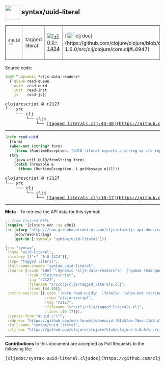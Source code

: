 ## <img width="48px" valign="middle" src="http://i.imgur.com/Hi20huC.png"> syntax/uuid-literal

 <table border="1">
<tr>
<td><samp>#uuid ""</samp></td>
<td>tagged literal</td>
<td><a href="https://github.com/cljsinfo/cljs-api-docs/tree/0.0-1424"><img valign="middle" alt="[+] 0.0-1424" src="https://img.shields.io/badge/+-0.0--1424-lightgrey.svg"></a> </td>
<td>
[<img height="24px" valign="middle" src="http://i.imgur.com/1GjPKvB.png"> clj doc](https://github.com/clojure/clojure/blob/clojure-1.6.0/src/clj/clojure/core.clj#L6947)
</td>
<td>
[<img height="24px" valign="middle" src="http://i.imgur.com/I8uNXHv.png"> edn doc](https://github.com/edn-format/edn#uuid-f81d4fae-7dec-11d0-a765-00a0c91e6bf6)
</td>
</tr>
</table>






Source code:

```clj
(def ^:dynamic *cljs-data-readers*
  {'queue read-queue
   'uuid  read-uuid
   'inst  read-inst
   'js    read-js})
```

 <pre>
clojurescript @ r2127
└── src
    └── clj
        └── cljs
            └── <ins>[tagged_literals.clj:44-48](https://github.com/clojure/clojurescript/blob/r2127/src/clj/cljs/tagged_literals.clj#L44-L48)</ins>
</pre>


---

```clj
(defn read-uuid
  [form]
  (when-not (string? form)
    (throw (RuntimeException. "UUID literal expects a string as its representation.")))
  (try
    (java.util.UUID/fromString form)
    (catch Throwable e
      (throw (RuntimeException. (.getMessage e))))))
```

 <pre>
clojurescript @ r2127
└── src
    └── clj
        └── cljs
            └── <ins>[tagged_literals.clj:10-17](https://github.com/clojure/clojurescript/blob/r2127/src/clj/cljs/tagged_literals.clj#L10-L17)</ins>
</pre>

---

__Meta__ - To retrieve the API data for this symbol:

```clj
;; from Clojure REPL
(require '[clojure.edn :as edn])
(-> (slurp "https://raw.githubusercontent.com/cljsinfo/cljs-api-docs/catalog/cljs-api.edn")
    (edn/read-string)
    (get-in [:symbols "syntax/uuid-literal"]))
```

```clj
{:ns "syntax",
 :name "uuid-literal",
 :history [["+" "0.0-1424"]],
 :type "tagged literal",
 :full-name-encode "syntax_uuid-literal",
 :source {:code "(def ^:dynamic *cljs-data-readers*\n  {'queue read-queue\n   'uuid  read-uuid\n   'inst  read-inst\n   'js    read-js})",
          :repo "clojurescript",
          :tag "r2127",
          :filename "src/clj/cljs/tagged_literals.clj",
          :lines [44 48]},
 :extra-sources [{:code "(defn read-uuid\n  [form]\n  (when-not (string? form)\n    (throw (RuntimeException. \"UUID literal expects a string as its representation.\")))\n  (try\n    (java.util.UUID/fromString form)\n    (catch Throwable e\n      (throw (RuntimeException. (.getMessage e))))))",
                  :repo "clojurescript",
                  :tag "r2127",
                  :filename "src/clj/cljs/tagged_literals.clj",
                  :lines [10 17]}],
 :syntax-form "#uuid \"\"",
 :edn-doc "https://github.com/edn-format/edn#uuid-f81d4fae-7dec-11d0-a765-00a0c91e6bf6",
 :full-name "syntax/uuid-literal",
 :clj-doc "https://github.com/clojure/clojure/blob/clojure-1.6.0/src/clj/clojure/core.clj#L6947"}

```

---

__Contributions__ to this document are accepted as Pull Requests to the following file:

 <pre>
[cljsdoc/syntax_uuid-literal.cljsdoc](https://github.com/cljsinfo/cljs-api-docs/blob/master/cljsdoc/syntax_uuid-literal.cljsdoc)
</pre>

